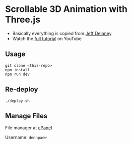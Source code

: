 # Scrollable 3D Animation with Three.js

- Basically everything is copied from [Jeff Delaney](https://github.com/fireship-io/threejs-scroll-animation-demo).
- Watch the [full tutorial](https://youtu.be/Q7AOvWpIVHU) on YouTube

## Usage

```
git clone <this-repo>
npm install
npm run dev
```

## Re-deploy
```
./deploy.sh
```

## Manage Files
File manager at [cPanel](https://server330.web-hosting.com:2083/)

Username: `dennpaew`
